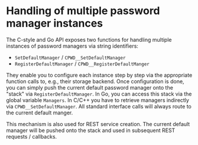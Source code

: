 # Handling of multiple password manager instances

The C-style and Go API exposes two functions for handling multiple instances of password managers via string identifiers:

* `SetDefaultManager` / `CPWD__SetDefaultManager`
* `RegisterDefaultManager` / `CPWD__RegisterDefaultManger`

They enable you to configure each instance step by step via the appropriate function calls to, e.g., their storage backend.
Once configuration is done, you can simply push the current default password manager onto the "stack" via `RegisterDefaultManager`.
In Go, you can access this stack via the global variable `Managers`. In C/C++ you have to retrieve managers indirectly via `CPWD__SetDefaultManager`.
All standard interface calls will always route to the current default manger.

This mechanism is also used for REST service creation.
The current default manager will be pushed onto the stack and used in subsequent REST requests / callbacks.
